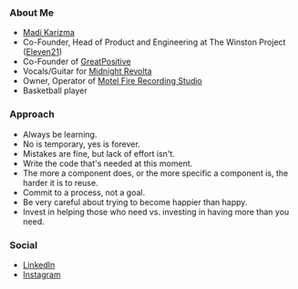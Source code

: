 ### About Me

* [Madi Karizma](https://madikarizma.com)
* Co-Founder, Head of Product and Engineering at The Winston Project ([Eleven21](https://eleven21.co))
* Co-Founder of [GreatPositive](https://greatpositive.com)
* Vocals/Guitar for [Midnight Revolta](https://midnightrevolta.com)
* Owner, Operator of [Motel Fire Recording Studio](https://motelfirerecordingstudio.com)
* Basketball player

### Approach

* Always be learning.
* No is temporary, yes is forever.
* Mistakes are fine, but lack of effort isn't.
* Write the code that's needed at this moment.
* The more a component does, or the more specific a component is, the harder it is to reuse.
* Commit to a process, not a goal.
* Be very careful about trying to become happier than happy.
* Invest in helping those who need vs. investing in having more than you need.

### Social

* [LinkedIn](https://linkedin.com/in/madikarizma)
* [Instagram](https://instagram.com/madikarizma)
